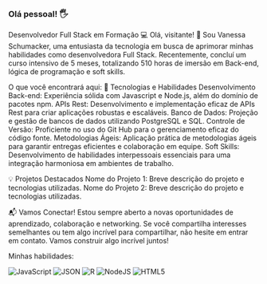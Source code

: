 ### Olá pessoal! :raised_hand_with_fingers_splayed:

Desenvolvedor Full Stack em Formação 💻
Olá, visitante! 👋 Sou Vanessa Schumacker, uma entusiasta da tecnologia em busca de aprimorar minhas habilidades como desenvolvedora Full Stack. Recentemente, concluí um curso intensivo de 5 meses, totalizando 510 horas de imersão em Back-end, lógica de programação e soft skills.

O que você encontrará aqui:
🚀 Tecnologias e Habilidades
Desenvolvimento Back-end: Experiência sólida com Javascript e Node.js, além do domínio de pacotes npm.
APIs Rest: Desenvolvimento e implementação eficaz de APIs Rest para criar aplicações robustas e escaláveis.
Banco de Dados: Projeção e gestão de bancos de dados utilizando PostgreSQL e SQL.
Controle de Versão: Proficiente no uso do Git Hub para o gerenciamento eficaz do código fonte.
Metodologias Ágeis: Aplicação prática de metodologias ágeis para garantir entregas eficientes e colaboração em equipe.
Soft Skills: Desenvolvimento de habilidades interpessoais essenciais para uma integração harmoniosa em ambientes de trabalho.

💡 Projetos Destacados
Nome do Projeto 1: Breve descrição do projeto e tecnologias utilizadas.
Nome do Projeto 2: Breve descrição do projeto e tecnologias utilizadas.


📬 Vamos Conectar!
Estou sempre aberto a novas oportunidades de aprendizado, colaboração e networking. Se você compartilha interesses semelhantes ou tem algo incrível para compartilhar, não hesite em entrar em contato. Vamos construir algo incrível juntos!

Minhas habilidades:

![JavaScript](https://img.shields.io/badge/JavaScript-323330?style=for-the-badge&logo=javascript&logoColor=F7DF1E)
![JSON](https://img.shields.io/badge/json-5E5C5C?style=for-the-badge&logo=json&logoColor=white)
![R](https://img.shields.io/badge/R-276DC3?style=for-the-badge&logo=r&logoColor=white)
![NodeJS](https://img.shields.io/badge/Node%20js-339933?style=for-the-badge&logo=nodedotjs&logoColor=white)
![HTML5](https://img.shields.io/badge/HTML5-E34F26?style=for-the-badge&logo=html5&logoColor=white)



